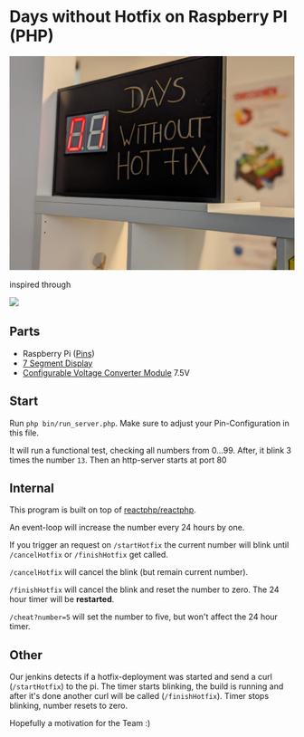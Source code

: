 # Days without Hotfix on Raspberry PI (PHP)

<img src="./docs/images/display.jpeg">

inspired through

<img src="https://i.makeagif.com/media/6-25-2015/JturQi.gif">

## Parts
- Raspberry Pi ([Pins](https://www.gtkdb.de/index_18_2672.html))
- [7 Segment Display](https://www.conrad.de/de/p/kingbright-7-segment-anzeige-rot-100-mm-7-6-v-4-v-ziffernanzahl-1-sa40-19ewa-160156.html)
- [Configurable Voltage Converter Module](https://www.conrad.de/de/p/entwickler-platine-buck-boost-1875989.html) 7.5V

## Start
Run ```php bin/run_server.php```. Make sure to adjust your Pin-Configuration in this file.

It will run a functional test, checking all numbers from 0...99. After, it blink 3 times the number `13`. Then an http-server starts at port 80

## Internal
This program is built on top of [reactphp/reactphp](https://github.com/reactphp/reactphp).

An event-loop will increase the number every 24 hours by one. 

If you trigger an request on `/startHotfix` the current number will blink until `/cancelHotfix` or `/finishHotfix` get called.

`/cancelHotfix` will cancel the blink (but remain current number).

`/finishHotfix` will cancel the blink and reset the number to zero. The 24 hour timer will be **restarted**.

`/cheat?number=5` will set the number to five, but won't affect the 24 hour timer.

## Other
Our jenkins detects if a hotfix-deployment was started and send a curl (`/startHotfix`) to the pi. The timer starts blinking, the build is running and after it's done another curl will be called (`/finishHotfix`). Timer stops blinking, number resets to zero. 

Hopefully a motivation for the Team :)